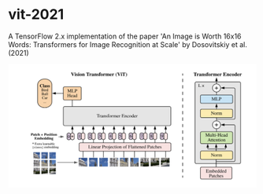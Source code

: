 # vit-2021
A TensorFlow 2.x implementation of the paper 'An Image is Worth 16x16 Words: Transformers for Image Recognition at Scale' by Dosovitskiy et al. (2021)

![ViT diagram](vit_img.png)
